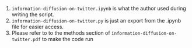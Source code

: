 1. `information-diffusion-on-twitter.ipynb` is what the author used during writing the script.
2. `information-diffusion-on-twitter.py` is just an export from the .ipynb file for easier access.
3. Please refer to to the methods section of `information-diffusion-on-twitter.pdf` to make the code run
